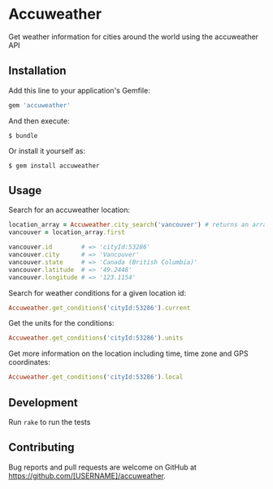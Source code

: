 # Accuweather

Get weather information for cities around the world using the accuweather API

## Installation

Add this line to your application's Gemfile:

```ruby
gem 'accuweather'
```

And then execute:

    $ bundle

Or install it yourself as:

    $ gem install accuweather

## Usage

Search for an accuweather location:

```ruby
location_array = Accuweather.city_search('vancouver') # returns an array
vancouver = location_array.first

vancouver.id        # => 'cityId:53286'
vancouver.city      # => 'Vancouver'
vancouver.state     # => 'Canada (British Columbia)'
vancouver.latitude  # => '49.2448'
vancouver.longitude # => '123.1154'
```

Search for weather conditions for a given location id:

```ruby
Accuweather.get_conditions('cityId:53286').current
```

Get the units for the conditions:

```ruby
Accuweather.get_conditions('cityId:53286').units
```

Get more information on the location including time, time zone and GPS coordinates:

```ruby
Accuweather.get_conditions('cityId:53286').local
```

## Development

Run `rake` to run the tests

## Contributing

Bug reports and pull requests are welcome on GitHub at https://github.com/[USERNAME]/accuweather.

